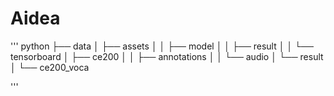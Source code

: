 # Aidea

''' python
├── data
│   ├── assets
│   │   ├── model
│   │   ├── result
│   │   └── tensorboard
│   ├── ce200
│   │   ├── annotations
│   │   └── audio
│   └── result
│       └── ce200_voca

'''
